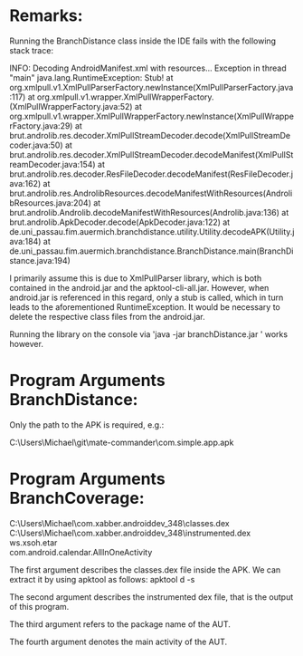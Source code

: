 
# Remarks:

Running the BranchDistance class inside the IDE fails with the following stack trace:

INFO: Decoding AndroidManifest.xml with resources...
Exception in thread "main" java.lang.RuntimeException: Stub!
	at org.xmlpull.v1.XmlPullParserFactory.newInstance(XmlPullParserFactory.java:117)
	at org.xmlpull.v1.wrapper.XmlPullWrapperFactory.<init>(XmlPullWrapperFactory.java:52)
	at org.xmlpull.v1.wrapper.XmlPullWrapperFactory.newInstance(XmlPullWrapperFactory.java:29)
	at brut.androlib.res.decoder.XmlPullStreamDecoder.decode(XmlPullStreamDecoder.java:50)
	at brut.androlib.res.decoder.XmlPullStreamDecoder.decodeManifest(XmlPullStreamDecoder.java:154)
	at brut.androlib.res.decoder.ResFileDecoder.decodeManifest(ResFileDecoder.java:162)
	at brut.androlib.res.AndrolibResources.decodeManifestWithResources(AndrolibResources.java:204)
	at brut.androlib.Androlib.decodeManifestWithResources(Androlib.java:136)
	at brut.androlib.ApkDecoder.decode(ApkDecoder.java:122)
	at de.uni_passau.fim.auermich.branchdistance.utility.Utility.decodeAPK(Utility.java:184)
	at de.uni_passau.fim.auermich.branchdistance.BranchDistance.main(BranchDistance.java:194)
	
I primarily assume this is due to XmlPullParser library, which is both contained in the android.jar 
and the apktool-cli-all.jar. However, when android.jar is referenced in this regard, only a stub is called,
which in turn leads to the aforementioned RuntimeException. It would be necessary to delete the respective
class files from the android.jar.

Running the library on the console via 'java -jar branchDistance.jar <APK-path>' works however.

# Program Arguments BranchDistance:

Only the path to the APK is required, e.g.:

C:\Users\Michael\git\mate-commander\com.simple.app.apk

# Program Arguments BranchCoverage:

C:\Users\Michael\com.xabber.androiddev_348\classes.dex <br />
C:\Users\Michael\com.xabber.androiddev_348\instrumented.dex <br />
ws.xsoh.etar <br />
com.android.calendar.AllInOneActivity <br />

The first argument describes the classes.dex file inside the APK. We can extract
it by using apktool as follows: apktool d -s <apk-file>

The second argument describes the instrumented dex file, that is the output
of this program.

The third argument refers to the package name of the AUT.

The fourth argument denotes the main activity of the AUT.